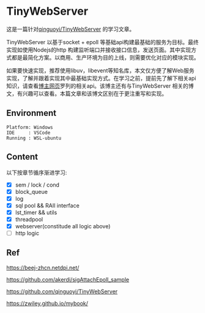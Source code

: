 # TinyWebServer

这是一篇针对[qinguoyi/TinyWebServer](https://github.com/qinguoyi/TinyWebServer) 的学习文章。

TinyWebServer 以基于socket + epoll 等基础api构建最基础的服务为目标。最终实现如使用Nodejs的http 构建监听端口并接收接口信息，发送页面。其中实现方式都是最简化方案。以商用、生产环境为目的上线，则需要优化对应的模块实现。

如果要快速实现，推荐使用libuv，libevent等知名库，本文仅方便了解Web服务实现，了解并跟着实现其中最基础实现方式。在学习之前，提前先了解下相关api知识，请查看[博主网页](https://zwiley.github.io/mybook/unix_linux/Linux%E9%AB%98%E6%80%A7%E8%83%BD%E6%9C%8D%E5%8A%A1%E5%99%A8%E7%BC%96%E7%A8%8B/Linux%E9%AB%98%E6%80%A7%E8%83%BD%E6%9C%8D%E5%8A%A1%E5%99%A8%E7%BC%96%E7%A8%8B/)罗列的相关api。该博主还有与TinyWebServer 相关的博文，有兴趣可以查看。本篇文章和该博文区别在于更注重写和实现。

## Environment

```
Platform: Windows
IDE     : VSCode
Running : WSL-ubuntu
```

## Content

以下按章节循序渐进学习:

+ [x] sem / lock / cond
+ [x] block_queue
+ [x] log
+ [x] sql pool && RAII interface
+ [x] lst_timer && utils
+ [x] threadpool
+ [x] webserver(constitude all logic above)
+ [ ] http logic

## Ref

https://beej-zhcn.netdpi.net/

https://github.com/akerdi/sigAttachEpoll_sample

https://github.com/qinguoyi/TinyWebServer

https://zwiley.github.io/mybook/
